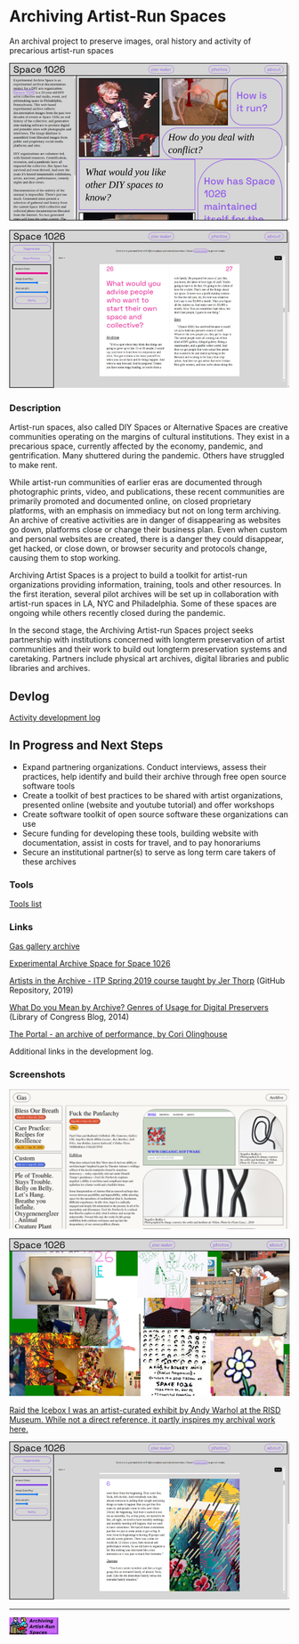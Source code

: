 # Archiving Artist-Run Spaces 

An archival project to preserve images, oral history and activity of precarious artist-run spaces

![Experimental Archive Space - homepage](assets/img/homepage.jpg)

![Experimental Archive Space - interview page](assets/img/interview.jpg)

### Description 

Artist-run spaces, also called DIY Spaces or Alternative Spaces are creative communities operating on the margins of cultural institutions. They exist in a precarious space, currently affected by the economy, pandemic, and gentrification. Many shuttered during the pandemic. Others have struggled to make rent.

While artist-run communities of earlier eras are documented through photographic prints, video, and publications, these recent communities are primarily promoted and documented online, on closed proprietary platforms, with an emphasis on immediacy but not on long term archiving. An archive of creative activities are in danger of disappearing as websites go down, platforms close or change their business plan. Even when custom and personal websites are created, there is a danger they could disappear, get hacked, or close down, or browser security and protocols change, causing them to stop working. 

Archiving Artist Spaces is a project to build a toolkit for artist-run organizations providing information, training, tools and other resources. In the first iteration, several pilot archives will be set up in collaboration with artist-run spaces in LA, NYC and Philadelphia. Some of these spaces are ongoing while others recently closed during the pandemic.

In the second stage, the Archiving Artist-run Spaces project seeks partnership with institutions concerned with longterm preservation of artist communities and their work to build out longterm preservation systems and caretaking. Partners include physical art archives, digital libraries and public libraries and archives.

## Devlog

[Activity development log](devlog.md)

## In Progress and Next Steps

* Expand partnering organizations. Conduct interviews, assess their practices, help identify and build their archive through free open source software tools 
* Create a toolkit of best practices to be shared with artist organizations, presented online (website and youtube tutorial) and offer workshops 
* Create software toolkit of open source software these organizations can use 
* Secure funding for developing these tools, building website with documentation, assist in costs for travel, and to pay honorariums
* Secure an institutional partner(s) to serve as long term care takers of these archives 

### Tools

[Tools list](tools.md)

### Links

[Gas gallery archive](https://gas.gallery)

[Experimental Archive Space for Space 1026](http://experimentalarchive.space)

[Artists in the Archive - ITP Spring 2019 course taught by Jer Thorp](https://github.com/blprnt/ArtArchive) (GitHub Repository, 2019)

[What Do you Mean by Archive? Genres of Usage for Digital Preservers](https://blogs.loc.gov/thesignal/2014/02/what-do-you-mean-by-archive-genres-of-usage-for-digital-preservers/) (Library of Congress Blog, 2014)  

[The Portal - an archive of performance, by Cori Olinghouse](https://theportal.place/)

Additional links in the development log.

### Screenshots

![Gas Gallery screenshot](assets/img/gas-screenshot.jpg)

![Experimental Archive Space - 'raiding the icebox'](assets/img/raiding-the-icebox.jpg)

[Raid the Icebox I was an artist-curated exhibit by Andy Warhol at the RISD Museum. While not a direct reference, it partly inspires my archival work here.](https://risdmuseum.org/exhibitions-events/exhibitions/raid-icebox-1-andy-warhol)  

![Experimental Archive Space - zine page](assets/img/zine.jpg)

---

[![](assets/img/banner.jpg)](https://leetusman.com/archiving-artist-spaces)
